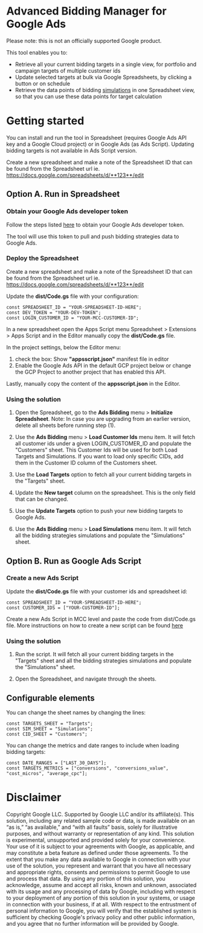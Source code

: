 # Advanced Bidding Manager for Google Ads

Please note: this is not an officially supported Google product.

This tool enables you to:
 * Retrieve all your current bidding targets in a single view, for portfolio and
 campaign targets of multiple customer ids
 * Update selected targets at bulk via Google Spreadsheets, by clicking a button
 or on schedule
 * Retrieve the data points of bidding [simulations](https://support.google.com/google-ads/answer/2470105)
 in one Spreadsheet view, so that you can use these data points for target
 calculation

# Getting started

You can install and run the tool in Spreadsheet (requires Google Ads API key and
a Google Cloud project) or in Google Ads (as Ads Script).
Updating bidding targets is not available in Ads Script version.

Create a new spreadsheet and make a note of the Spreadsheet ID that can be found
from the Spreadsheet url ie. https://docs.google.com/spreadsheets/d/**123**/edit

## Option A. Run in Spreadsheet

### Obtain your Google Ads developer token

Follow the steps listed [here](https://developers.google.com/google-ads/api/docs/first-call/dev-token)
to obtain your Google Ads developer token.

The tool will use this token to pull and push bidding strategies data to Google Ads.

### Deploy the Spreadsheet

Create a new spreadsheet and make a note of the Spreadsheet ID that can be found
from the Spreadsheet url ie. https://docs.google.com/spreadsheets/d/**123**/edit

Update the **dist/Code.gs** file with your configuration:
```
const SPREADSHEET_ID = "YOUR-SPREADSHEET-ID-HERE";
const DEV_TOKEN = "YOUR-DEV-TOKEN";
const LOGIN_CUSTOMER_ID = "YOUR-MCC-CUSTOMER-ID";
```

In a new spreadsheet open the Apps Script menu Spreadsheet > Extensions > Apps Script
and in the Editor manually copy the **dist/Code.gs** file.

In the project settings, below the Editor menu:

1) check the box: Show **"appsscript.json"** manifest file in editor
2) Enable the Google Ads API in the default GCP project below or change the
GCP Project to another project that has enabled this API.

Lastly, manually copy the content of the **appsscript.json** in the Editor.

### Using the solution

 1. Open the Spreadsheet, go to the **Ads Bidding** menu > **Initialize Spreadsheet**.
    Note: In case you are upgrading from an earlier version, delete all sheets before running step (1).

 2. Use the **Ads Bidding** menu > **Load Customer Ids** menu item.
    It will fetch all customer ids under a given LOGIN_CUSTOMER_ID and populate the "Customers" sheet.
    This Customer Ids will be used for both Load Targets and Simulations.
    If you want to load only specific CIDs, add them in the Customer ID column of the Customers sheet.

 3. Use the **Load Targets** option to fetch all your current bidding targets in the "Targets" sheet.

 4. Update the **New target** column on the spreadsheet. This is the only field that can be changed.

 5. Use the **Update Targets** option to push your new bidding targets to Google Ads.

 6. Use the **Ads Bidding** menu > **Load Simulations** menu item.
    It will fetch all the bidding strategies simulations and populate the "Simulations" sheet.

## Option B. Run as Google Ads Script

### Create a new Ads Script

Update the **dist/Code.gs** file with your customer ids and spreadsheet id:
```
const SPREADSHEET_ID = "YOUR-SPREADSHEET-ID-HERE";
const CUSTOMER_IDS = ["YOUR-CUSTOMER-ID"];
```

Create a new Ads Script in MCC level and paste the code from dist/Code.gs file.
More instructions on how to create a new script can be found
[here](https://developers.google.com/google-ads/scripts/docs/getting-started#manager-accounts)

### Using the solution

1. Run the script. It will fetch all your current bidding targets in the
   "Targets" sheet and all the bidding strategies simulations and populate the
   "Simulations" sheet.

2. Open the Spreadsheet, and navigate through the sheets.

## Configurable elements

You can change the sheet names by changing the lines:
```
const TARGETS_SHEET = "Targets";
const SIM_SHEET = "Simulations";
const CID_SHEET = "Customers";
```

You can change the metrics and date ranges to include when loading bidding targets:
```
const DATE_RANGES = ["LAST_30_DAYS"];
const TARGETS_METRICS = ["conversions", "conversions_value", "cost_micros", "average_cpc"];
```

# Disclaimer

Copyright Google LLC. Supported by Google LLC and/or its affiliate(s). This solution, including any related sample code or data, is made available on an “as is,” “as available,” and “with all faults” basis, solely for illustrative purposes, and without warranty or representation of any kind. This solution is experimental, unsupported and provided solely for your convenience. Your use of it is subject to your agreements with Google, as applicable, and may constitute a beta feature as defined under those agreements.  To the extent that you make any data available to Google in connection with your use of the solution, you represent and warrant that you have all necessary and appropriate rights, consents and permissions to permit Google to use and process that data.  By using any portion of this solution, you acknowledge, assume and accept all risks, known and unknown, associated with its usage and any processing of data by Google, including with respect to your deployment of any portion of this solution in your systems, or usage in connection with your business, if at all. With respect to the entrustment of personal information to Google, you will verify that the established system is sufficient by checking Google's privacy policy and other public information, and you agree that no further information will be provided by Google.

